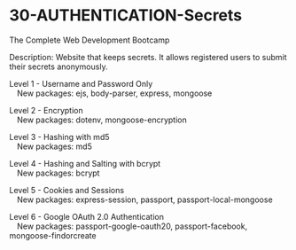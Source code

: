 # 30-AUTHENTICATION-Secrets
The Complete Web Development Bootcamp

Description: Website that keeps secrets. It allows registered users to submit their secrets anonymously.

Level 1 - Username and Password Only  
&emsp;New packages: ejs, body-parser, express, mongoose  

Level 2 - Encryption  
&emsp;New packages: dotenv, mongoose-encryption  

Level 3 - Hashing with md5  
&emsp;New packages: md5  

Level 4 - Hashing and Salting with bcrypt  
&emsp;New packages: bcrypt  

Level 5 - Cookies and Sessions  
&emsp;New packages: express-session, passport, passport-local-mongoose  

Level 6 - Google OAuth 2.0 Authentication  
&emsp;New packages: passport-google-oauth20, passport-facebook, mongoose-findorcreate
